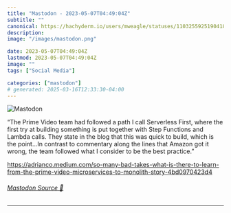 ```yaml
---
title: "Mastodon - 2023-05-07T04:49:04Z"
subtitle: ""
canonical: https://hachyderm.io/users/mweagle/statuses/110325592519041827
description:
image: "/images/mastodon.png"

date: 2023-05-07T04:49:04Z
lastmod: 2023-05-07T04:49:04Z
image: ""
tags: ["Social Media"]

categories: ["mastodon"]
# generated: 2025-03-16T12:33:30-04:00
---
```

![Mastodon](/images/mastodon.png)

<p>“The Prime Video team had followed a path I call Serverless First, where the first try at building something is put together with Step Functions and Lambda calls. They state in the blog that this was quick to build, which is the point…In contrast to commentary along the lines that Amazon got it wrong, the team followed what I consider to be the best practice.”</p><p><a href="https://adrianco.medium.com/so-many-bad-takes-what-is-there-to-learn-from-the-prime-video-microservices-to-monolith-story-4bd0970423d4" target="_blank" rel="nofollow noopener noreferrer" translate="no"><span class="invisible">https://</span><span class="ellipsis">adrianco.medium.com/so-many-ba</span><span class="invisible">d-takes-what-is-there-to-learn-from-the-prime-video-microservices-to-monolith-story-4bd0970423d4</span></a></p>


###### [Mastodon Source 🐘](https://hachyderm.io/@mweagle/110325592519041827)

___
